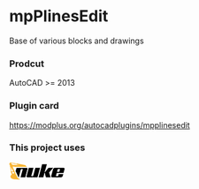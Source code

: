 # mpPlinesEdit
Base of various blocks and drawings
### Prodcut ###
AutoCAD >= 2013
### Plugin card ###
https://modplus.org/autocadplugins/mpplinesedit
### This project uses

[<img align="left" src="https://raw.githubusercontent.com/ModPlus-Software/Documentation/master/Images/nuke-logo-small.png" />](https://nuke.build/)
